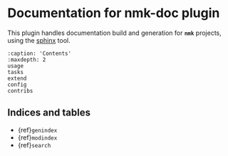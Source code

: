# Documentation for nmk-doc plugin

This plugin handles documentation build and generation for **`nmk`** projects, using the [sphinx](https://www.sphinx-doc.org/) tool.

```{toctree}
:caption: 'Contents'
:maxdepth: 2
usage
tasks
extend
config
contribs
```

## Indices and tables

- {ref}`genindex`
- {ref}`modindex`
- {ref}`search`
